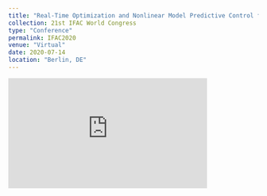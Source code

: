 ```yaml
---
title: "Real-Time Optimization and Nonlinear Model Predictive Control for a Post- Combustion Carbon Capture Absorber"
collection: 21st IFAC World Congress
type: "Conference"
permalink: IFAC2020
venue: "Virtual"
date: 2020-07-14
location: "Berlin, DE"
---
```

<iframe width="400" height="222" src="https://www.youtube.com/embed/IOzNggnkQr8" title="YouTube video player" frameborder="0" allow="accelerometer; autoplay; clipboard-write; encrypted-media; gyroscope; picture-in-picture" allowfullscreen></iframe>
